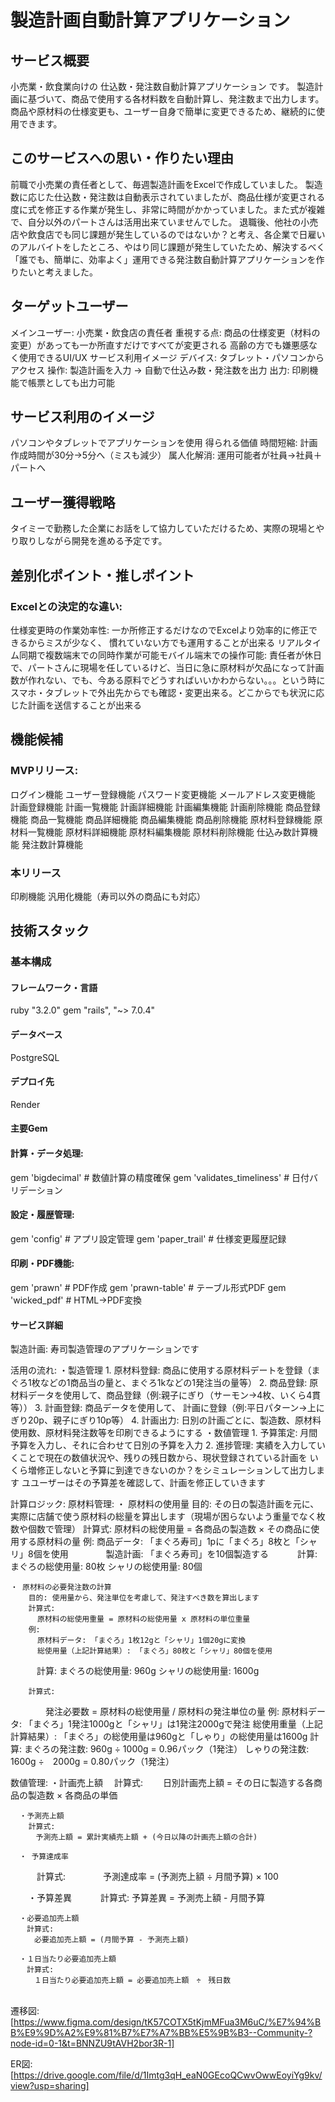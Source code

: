 # 製造計画自動計算アプリケーション

## サービス概要
小売業・飲食業向けの 仕込数・発注数自動計算アプリケーション です。
製造計画に基づいて、商品で使用する各材料数を自動計算し、発注数まで出力します。
商品や原材料の仕様変更も、ユーザー自身で簡単に変更できるため、継続的に使用できます。

## このサービスへの思い・作りたい理由
前職で小売業の責任者として、毎週製造計画をExcelで作成していました。
製造数に応じた仕込数・発注数は自動表示されていましたが、商品仕様が変更される度に式を修正する作業が発生し、非常に時間がかかっていました。また式が複雑で、自分以外のパートさんは活用出来ていませんでした。
退職後、他社の小売店や飲食店でも同じ課題が発生しているのではないか？と考え、各企業で日雇いのアルバイトをしたところ、やはり同じ課題が発生していたため、解決するべく「誰でも、簡単に、効率よく」運用できる発注数自動計算アプリケーションを作りたいと考えました。

## ターゲットユーザー
メインユーザー: 小売業・飲食店の責任者
重視する点: 商品の仕様変更（材料の変更）があっても一か所直すだけですべてが変更される
高齢の方でも嫌悪感なく使用できるUI/UX
サービス利用イメージ
デバイス: タブレット・パソコンからアクセス
操作: 製造計画を入力 → 自動で仕込み数・発注数を出力
出力: 印刷機能で帳票としても出力可能

## サービス利用のイメージ
パソコンやタブレットでアプリケーションを使用
得られる価値
時間短縮: 計画作成時間が30分→5分へ（ミスも減少）
属人化解消: 運用可能者が社員→社員＋パートへ

## ユーザー獲得戦略
タイミーで勤務した企業にお話をして協力していただけるため、実際の現場とやり取りしながら開発を進める予定です。

## 差別化ポイント・推しポイント
### Excelとの決定的な違い:
仕様変更時の作業効率性:
一か所修正するだけなのでExcelより効率的に修正できるからミスが少なく、
慣れていない方でも運用することが出来る
リアルタイム同期で複数端末での同時作業が可能モバイル端末での操作可能:
責任者が休日で、パートさんに現場を任しているけど、当日に急に原材料が欠品になって計画数が作れない、でも、今ある原料でどうすればいいかわからない。。。という時にスマホ・タブレットで外出先からでも確認・変更出来る。どこからでも状況に応じた計画を送信することが出来る

## 機能候補
### MVPリリース:
ログイン機能
ユーザー登録機能
パスワード変更機能
メールアドレス変更機能
計画登録機能
計画一覧機能
計画詳細機能
計画編集機能
計画削除機能
商品登録機能
商品一覧機能
商品詳細機能
商品編集機能
商品削除機能
原材料登録機能
原材料一覧機能
原材料詳細機能
原材料編集機能
原材料削除機能
仕込み数計算機能
発注数計算機能
### 本リリース
印刷機能
汎用化機能（寿司以外の商品にも対応）

## 技術スタック
### 基本構成
#### フレームワーク・言語
ruby "3.2.0"
gem "rails", "~> 7.0.4"

#### データベース
PostgreSQL

#### デプロイ先
Render

#### 主要Gem
#### 計算・データ処理:
gem 'bigdecimal'              # 数値計算の精度確保
gem 'validates_timeliness'    # 日付バリデーション

#### 設定・履歴管理:
gem 'config'                  # アプリ設定管理
gem 'paper_trail'             # 仕様変更履歴記録

#### 印刷・PDF機能:
gem 'prawn'                   # PDF作成
gem 'prawn-table'             # テーブル形式PDF
gem 'wicked_pdf'              # HTML→PDF変換

#### サービス詳細
製造計画: 寿司製造管理のアプリケーションです

活用の流れ:
  ・製造管理
    1. 原材料登録: 商品に使用する原材料デートを登録（まぐろ1枚などの1商品当の量と、まぐろ1kなどの1発注当の量等）
    2. 商品登録: 原材料データを使用して、商品登録（例:親子にぎり（サーモン→4枚、いくら4貫等））
    3. 計画登録: 商品データを使用して、 計画に登録（例:平日パターン→上にぎり20p、親子にぎり10p等）
    4. 計画出力: 日別の計画ごとに、製造数、原材料使用数、原材料発注数等を印刷できるようにする
  ・数値管理
    1. 予算策定: 月間予算を入力し、それに合わせて日別の予算を入力
    2. 進捗管理: 実績を入力していくことで現在の数値状況や、残りの残日数から、現状登録されている計画を
                いくら増修正しないと予算に到達できないのか？をシミュレーションして出力します                                           ユユーザーはその予算差を確認して、計画を修正していきます

計算ロジック:
  原材料管理:
    ・ 原材料の使用量
      目的: その日の製造計画を元に、実際に店舗で使う原材料の総量を算出します（現場が困らないよう重量でなく枚数や個数で管理）
      計算式:
        原材料の総使用量 = 各商品の製造数 × その商品に使用する原材料の量
        例:
          商品データ: 「まぐろ寿司」1pに「まぐろ」8枚と「シャリ」8個を使用
  　　　　製造計画: 「まぐろ寿司」を10個製造する
  　　　計算:
          まぐろの総使用量: 80枚
          シャリの総使用量: 80個

    ・ 原材料の必要発注数の計算
        目的: 使用量から、発注単位を考慮して、発注すべき数を算出します
        計算式:
          原材料の総使用重量 = 原材料の総使用量 x 原材料の単位重量
        例:
          原材料データ: 「まぐろ」1枚12gと「シャリ」1個20gに変換
          総使用量（上記計算結果）: 「まぐろ」80枚と「シャリ」80個を使用
  　　　計算:
          まぐろの総使用量: 960g
          シャリの総使用量: 1600g

        計算式:
  　　　　発注必要数 = 原材料の総使用量 / 原材料の発注単位の量
        例:
          原材料データ: 「まぐろ」1発注1000gと「シャリ」は1発注2000gで発注
          総使用重量（上記計算結果）: 「まぐろ」の総使用量は960gと「しゃり」の総使用量は1600g
        計算:
          まぐろの発注数: 960g ÷ 1000g = 0.96パック（1発注）
          しゃりの発注数: 1600g ÷　2000g = 0.80パック（1発注）

  数値管理:
    ・計画売上額
      　計算式:
      　　日別計画売上額 = その日に製造する各商品の製造数 × 各商品の単価

      ・予測売上額
        計算式:
      　  予測売上額 = 累計実績売上額 + (今日以降の計画売上額の合計)

      ・ 予算達成率
  　　　計算式:
  　　　　予測達成率 = (予測売上額 ÷ 月間予算) × 100

  　　・予算差異
  　　　計算式:
        予算差異 = 予測売上額 - 月間予算

      ・必要追加売上額
      　計算式:
      　　必要追加売上額 = (月間予算 - 予測売上額)

      ・１日当たり必要追加売上額
      　計算式:
      　　１日当たり必要追加売上額 = 必要追加売上額　÷　残日数
      　　
  遷移図: [https://www.figma.com/design/tK57COTX5tKjmMFua3M6uC/%E7%94%BB%E9%9D%A2%E9%81%B7%E7%A7%BB%E5%9B%B3--Community-?node-id=0-1&t=BNNZU9tAVH2bor3R-1]

  ER図: [https://drive.google.com/file/d/1Imtg3qH_eaN0GEcoQCwvOwwEoyiYg9kv/view?usp=sharing]

